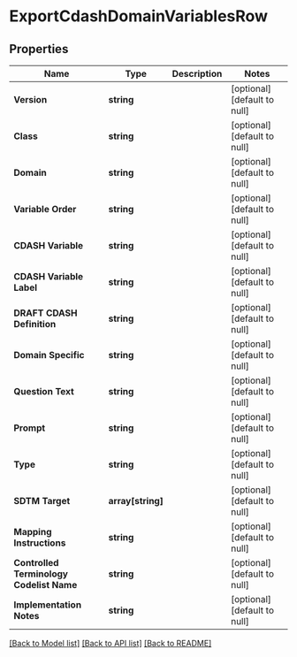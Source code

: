 # ExportCdashDomainVariablesRow

## Properties
Name | Type | Description | Notes
------------ | ------------- | ------------- | -------------
**Version** | **string** |  | [optional] [default to null]
**Class** | **string** |  | [optional] [default to null]
**Domain** | **string** |  | [optional] [default to null]
**Variable Order** | **string** |  | [optional] [default to null]
**CDASH Variable** | **string** |  | [optional] [default to null]
**CDASH Variable Label** | **string** |  | [optional] [default to null]
**DRAFT CDASH Definition** | **string** |  | [optional] [default to null]
**Domain Specific** | **string** |  | [optional] [default to null]
**Question Text** | **string** |  | [optional] [default to null]
**Prompt** | **string** |  | [optional] [default to null]
**Type** | **string** |  | [optional] [default to null]
**SDTM Target** | **array[string]** |  | [optional] [default to null]
**Mapping Instructions** | **string** |  | [optional] [default to null]
**Controlled Terminology Codelist Name** | **string** |  | [optional] [default to null]
**Implementation Notes** | **string** |  | [optional] [default to null]

[[Back to Model list]](../README.md#documentation-for-models) [[Back to API list]](../README.md#documentation-for-api-endpoints) [[Back to README]](../README.md)


